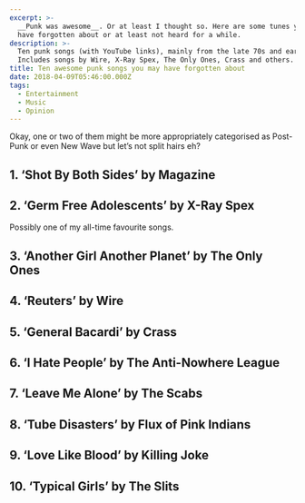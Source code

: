 ```yaml
---
excerpt: >-
  __Punk was awesome__. Or at least I thought so. Here are some tunes you might
  have forgotten about or at least not heard for a while.
description: >-
  Ten punk songs (with YouTube links), mainly from the late 70s and early 80s.
  Includes songs by Wire, X-Ray Spex, The Only Ones, Crass and others.
title: Ten awesome punk songs you may have forgotten about
date: 2018-04-09T05:46:00.000Z
tags:
  - Entertainment
  - Music
  - Opinion
---
```

Okay, one or two of them might be more appropriately categorised as Post-Punk or even New Wave but let’s not split hairs eh?

## 1. ‘Shot By Both Sides’ by Magazine

[//]: # (@videolink | youtube | id=XwKv3H9WAkY | name=Shot By Both Sides by Magazine. | description=Shot By Both Sides by Magazine. | uploadDate=2005-12-25 | @itemprop=video )

## 2. ‘Germ Free Adolescents’ by X-Ray Spex

Possibly one of my all-time favourite songs.

[//]: # (@videolink | youtube | id=DGROSJbCPV8 | name=Germ Free Adolescents by X-Ray Spex. | description=Germ Free Adolescents by X-Ray Spex. | uploadDate=2008-08-06 | @itemprop=video )

## 3. ‘Another Girl Another Planet’ by The Only Ones

[//]: # (@videolink | youtube | id=TKE8V5bSOQs | name=Another Girl Another Planet by The Only Ones. | description=Another Girl Another Planet by The Only Ones. | uploadDate=2012-06-15 | @itemprop=video )

## 4. ‘Reuters’ by Wire

[//]: # (@videolink | youtube | id=TaE4dqvlFg0 | name=Reuters by Wire. | description=Reuters by Wire. | uploadDate=2015-04-18 | @itemprop=video )

## 5. ‘General Bacardi’ by Crass

[//]: # (@videolink | youtube | id=hiC9iNeIszQ | name=General Bacardi by Crass. | description=General Bacardi by Crass. | uploadDate=2008-04-24 | @itemprop=video )

## 6. ‘I Hate People’ by The Anti-Nowhere League

[//]: # (@videolink | youtube | id=aUQw24BO6bw | name=I Hate People by The Anti-Nowhere League. | description=I Hate People by The Anti-Nowhere League. | uploadDate=2011-09-01 | @itemprop=video )

## 7. ‘Leave Me Alone’ by The Scabs

[//]: # (@videolink | youtube | id=zOchZx47tSY | name=Leave Me Alone by The Scabs. | description=Leave Me Alone by The Scabs. | uploadDate=2017-12-01 | @itemprop=video )

## 8. ‘Tube Disasters’ by Flux of Pink Indians

[//]: # (@videolink | youtube | id=yQG-orKvD2U | name=Tube Disasters by The Flux of Pink Indians. | description=Tube Disasters by The Flux of Pink Indians. | uploadDate=2008-12-19 | @itemprop=video )

## 9. ‘Love Like Blood’ by Killing Joke

[//]: # (@videolink | youtube | id=TnpwuRlXbhk | name=Love Like Blood by Killing Joke. | description=Love Like Blood by Killing Joke. | uploadDate=2009-03-12 | @itemprop=video )

## 10. ‘Typical Girls’ by The Slits

[//]: # (@videolink | youtube | id=ZyXGblps64M | name=Typical Girls by The Slits. | description=Typical Girls by The Slits. | uploadDate=2007-04-30 | @itemprop=video )

